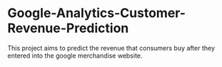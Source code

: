 # Google-Analytics-Customer-Revenue-Prediction
This project aims to predict the revenue that consumers buy after they entered into the google merchandise website.
